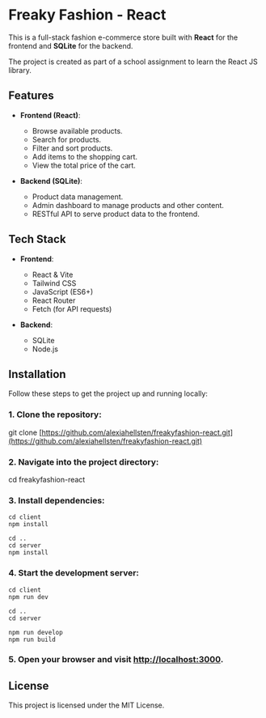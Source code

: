 # Freaky Fashion - React

This is a full-stack fashion e-commerce store built with **React** for the frontend and **SQLite** for the backend. 

The project is created as part of a school assignment to learn the React JS library.

## Features

- **Frontend (React)**:
  - Browse available products.
  - Search for products.
  - Filter and sort products.
  - Add items to the shopping cart.
  - View the total price of the cart.

- **Backend (SQLite)**:
  - Product data management.
  - Admin dashboard to manage products and other content.
  - RESTful API to serve product data to the frontend.

## Tech Stack

- **Frontend**:
  - React & Vite
  - Tailwind CSS
  - JavaScript (ES6+)
  - React Router
  - Fetch (for API requests)

- **Backend**:
  - SQLite
  - Node.js
    

## Installation

Follow these steps to get the project up and running locally:

### 1. Clone the repository:
git clone [https://github.com/alexiahellsten/freakyfashion-react.git](https://github.com/alexiahellsten/freakyfashion-react.git)

### 2. Navigate into the project directory:
cd freakyfashion-react

### 3. Install dependencies:
```
cd client
npm install

cd ..
cd server
npm install
```

### 4. Start the development server:
```
cd client
npm run dev

cd ..
cd server

npm run develop
npm run build
```
### 5. Open your browser and visit [http://localhost:3000](http://localhost:3000).

## License
This project is licensed under the MIT License.
